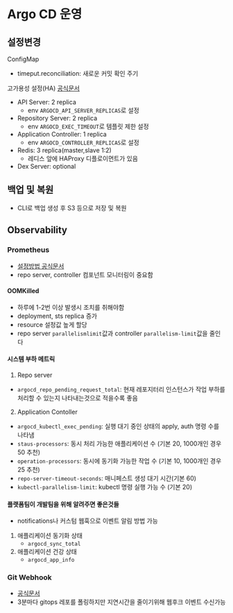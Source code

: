 # Argo CD 운영

## 설정변경

ConfigMap

- timeput.reconciliation: 새로운 커밋 확인 주기

고가용성 설정(HA)
[공식문서](https://argo-cd.readthedocs.io/en/stable/operator-manual/high_availability/)

- API Server: 2 replica
  - env `ARGOCD_API_SERVER_REPLICAS`로 설정
- Repository Server: 2 replica
  - env `ARGOCD_EXEC_TIMEOUT`로 템플릿 제한 설정
- Application Controller: 1 replica
  - env `ARGOCD_CONTROLLER_REPLICAS`로 설정
- Redis: 3 replica(master,slave 1:2)
  - 레디스 앞에 HAProxy 디플로이먼트가 있음
- Dex Server: optional

## 백업 및 복원

- CLI로 백업 생성 후 S3 등으로 저장 및 복원

## Observability

### Prometheus

- [설정방법 공식문서](https://argo-cd.readthedocs.io/en/stable/operator-manual/metrics/)
- repo server, controller 컴포넌트 모니터링이 중요함

#### OOMKilled

- 하루에 1-2번 이상 발생시 조치를 취해야함
- deployment, sts replica 증가
- resource 설정값 높게 할당
- repo server `parallelismlimit`값과 controller `parallelism-limit`값을 줄인다

#### 시스템 부하 메트릭

1. Repo server

- `argocd_repo_pending_request_total`: 현재 레포지터리 인스턴스가 작업 부하를 처리할 수 있는지 나타내는것으로 적을수록 좋음

2. Application Contoller

- `argocd_kubectl_exec_pending`: 실행 대기 중인 상태의 apply, auth 명령 수를 나타냄
- `staus-processors`: 동시 처리 가능한 애플리케이션 수 (기본 20, 1000개인 경우 50 추천)
- `operation-processors`: 동시에 동기화 가능한 작업 수 (기본 10, 1000개인 경우 25 추천)
- `repo-server-timeout-seconds`: 매니페스트 생성 대기 시간(기본 60)
- `kubectl-parallelism-limit`: kubectl 명령 실행 가능 수 (기본 20)

#### 플랫폼팀이 개발팀을 위해 알려주면 좋은것들

- notifications나 커스텀 웹훅으로 이벤트 알림 방법 가능

1. 애플리케이션 동기화 상태
   - `argocd_sync_total`
2. 애플리케이션 건강 상태
   - `argocd_app_info`

### Git Webhook

- [공식문서](https://argo-cd.readthedocs.io/en/stable/operator-manual/webhook/)
- 3분마다 gitops 레포를 폴링하지만 지연시간을 줄이기위해 웹후크 이벤트 수신가능
